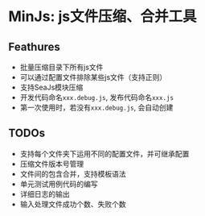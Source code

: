 MinJs: js文件压缩、合并工具
============================

## Feathures

 * 批量压缩目录下所有js文件
 * 可以通过配置文件排除某些js文件（支持正则）
 * 支持SeaJs模块压缩
 * 开发代码命名`xxx.debug.js`, 发布代码命名`xxx.js`
 * 第一次使用时，若没有`xxx.debug.js`, 会自动创建

## TODOs

 * 支持每个文件夹下运用不同的配置文件，并可继承配置
 * 压缩文件版本号管理
 * 文件间的包含合并，支持模板语法
 * 单元测试用例代码的编写
 * 详细日志的输出
 * 输入处理文件成功个数、失败个数